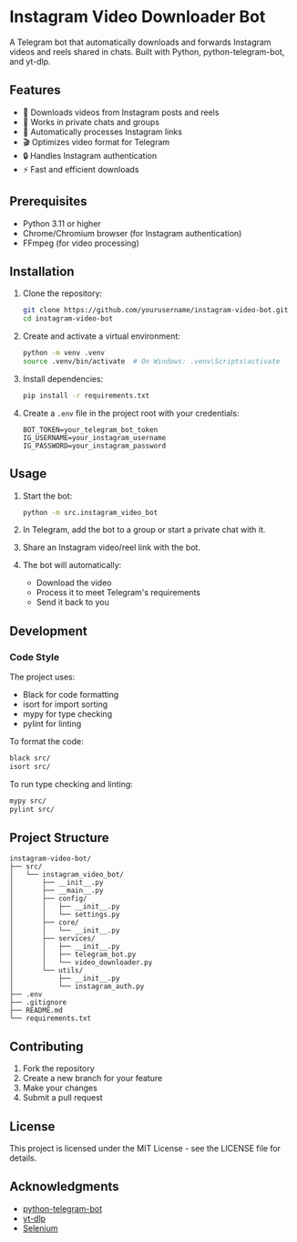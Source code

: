 # Instagram Video Downloader Bot

A Telegram bot that automatically downloads and forwards Instagram videos and reels shared in chats. Built with Python, python-telegram-bot, and yt-dlp.

## Features

- 🎥 Downloads videos from Instagram posts and reels
- 🤖 Works in private chats and groups
- 🔄 Automatically processes Instagram links
- 🎬 Optimizes video format for Telegram
- 🔒 Handles Instagram authentication
- ⚡ Fast and efficient downloads

## Prerequisites

- Python 3.11 or higher
- Chrome/Chromium browser (for Instagram authentication)
- FFmpeg (for video processing)

## Installation

1. Clone the repository:
   ```bash
   git clone https://github.com/yourusername/instagram-video-bot.git
   cd instagram-video-bot
   ```

2. Create and activate a virtual environment:
   ```bash
   python -m venv .venv
   source .venv/bin/activate  # On Windows: .venv\Scripts\activate
   ```

3. Install dependencies:
   ```bash
   pip install -r requirements.txt
   ```

4. Create a `.env` file in the project root with your credentials:
   ```env
   BOT_TOKEN=your_telegram_bot_token
   IG_USERNAME=your_instagram_username
   IG_PASSWORD=your_instagram_password
   ```

## Usage

1. Start the bot:
   ```bash
   python -m src.instagram_video_bot
   ```

2. In Telegram, add the bot to a group or start a private chat with it.

3. Share an Instagram video/reel link with the bot.

4. The bot will automatically:
   - Download the video
   - Process it to meet Telegram's requirements
   - Send it back to you

## Development

### Code Style

The project uses:
- Black for code formatting
- isort for import sorting
- mypy for type checking
- pylint for linting

To format the code:
```bash
black src/
isort src/
```

To run type checking and linting:
```bash
mypy src/
pylint src/
```

## Project Structure

```
instagram-video-bot/
├── src/
│   └── instagram_video_bot/
│       ├── __init__.py
│       ├── __main__.py
│       ├── config/
│       │   ├── __init__.py
│       │   └── settings.py
│       ├── core/
│       │   └── __init__.py
│       ├── services/
│       │   ├── __init__.py
│       │   ├── telegram_bot.py
│       │   └── video_downloader.py
│       └── utils/
│           ├── __init__.py
│           └── instagram_auth.py
├── .env
├── .gitignore
├── README.md
└── requirements.txt
```

## Contributing

1. Fork the repository
2. Create a new branch for your feature
3. Make your changes
4. Submit a pull request

## License

This project is licensed under the MIT License - see the LICENSE file for details.

## Acknowledgments

- [python-telegram-bot](https://github.com/python-telegram-bot/python-telegram-bot)
- [yt-dlp](https://github.com/yt-dlp/yt-dlp)
- [Selenium](https://www.selenium.dev/)